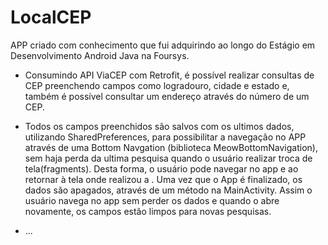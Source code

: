 # LocalCEP
APP criado com conhecimento que fui adquirindo ao longo do Estágio em Desenvolvimento Android Java na Foursys.

- Consumindo API ViaCEP com Retrofit, é possível realizar consultas de CEP preenchendo campos como logradouro, cidade e estado e, também é possível consultar um endereço através do número de um CEP.

- Todos os campos preenchidos são salvos com os ultimos dados, utilizando SharedPreferences, para possibilitar a navegação no APP através de uma Bottom Navgation (biblioteca MeowBottomNavigation), sem haja perda da ultima pesquisa quando o usuário realizar troca de tela(fragments). Desta forma, o usuário pode navegar no app e ao retornar à tela onde realizou a .
Uma vez que o App é finalizado, os dados são apagados, através de um método na MainActivity. Assim o usuário navega no app sem perder os dados e quando o abre novamente, os campos estão limpos para novas pesquisas.

- ...
